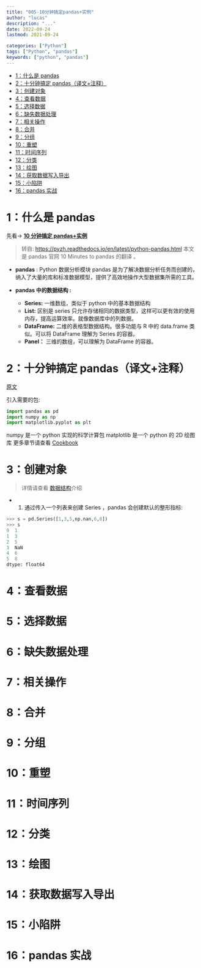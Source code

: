 ```yaml
---
title: "005-10分钟搞定pandas+实例"
author: "lucas"
description: "..."
date: 2022-09-24
lastmod: 2021-09-24

categories: ["Python"]
tags: ["Python", "pandas"]
keywords: ["python", "pandas"]
---
```


- [1：什么是 pandas](#1什么是-pandas)
- [2：十分钟搞定 pandas（译文+注释）](#2十分钟搞定-pandas译文注释)
- [3：创建对象](#3创建对象)
- [4：查看数据](#4查看数据)
- [5：选择数据](#5选择数据)
- [6：缺失数据处理](#6缺失数据处理)
- [7：相关操作](#7相关操作)
- [8：合并](#8合并)
- [9：分组](#9分组)
- [10：重塑](#10重塑)
- [11：时间序列](#11时间序列)
- [12：分类](#12分类)
- [13：绘图](#13绘图)
- [14：获取数据写入导出](#14获取数据写入导出)
- [15：小陷阱](#15小陷阱)
- [16：pandas 实战](#16pandas-实战)

# 1：什么是 pandas

先看-> **[10 分钟搞定 pandas+实例](https://pyzh.readthedocs.io/en/latest/python-pandas.html)**

> 转自: https://pyzh.readthedocs.io/en/latest/python-pandas.html
> 本文是 pandas 官网 10 Minutes to pandas 的翻译 。

- **pandas** : Python 数据分析模块
  pandas 是为了解决数据分析任务而创建的，纳入了大量的库和标准数据模型，提供了高效地操作大型数据集所需的工具。

- **pandas 中的数据结构 :**
  - **Series:** 一维数组，类似于 python 中的基本数据结构
  - **List:** 区别是 series 只允许存储相同的数据类型，这样可以更有效的使用内存，提高运算效率。就像数据库中的列数据。
  - **DataFrame:** 二维的表格型数据结构。很多功能与 R 中的 data.frame 类似。可以将 DataFrame 理解为 Series 的容器。
  - **Panel：** 三维的数组，可以理解为 DataFrame 的容器。

# 2：十分钟搞定 pandas（译文+注释）

[原文](https://pandas.pydata.org/pandas-docs/stable/user_guide/10min.html)

引入需要的包:

```python
import pandas as pd
import numpy as np
import matplotlib.pyplot as plt
```

numpy 是一个 python 实现的科学计算包
matplotlib 是一个 python 的 2D 绘图库
更多章节请查看 [Cookbook](https://pandas.pydata.org/pandas-docs/stable/user_guide/cookbook.html)

# 3：创建对象

> 详情请查看 [数据结构](https://pandas.pydata.org/pandas-docs/stable/user_guide/dsintro.html)介绍

- 1. 通过传入一个列表来创建 Series ，pandas 会创建默认的整形指标:

```python
>>> s = pd.Series([1,3,5,np.nan,6,8])
>>> s
0  1
1  3
2  5
3  NaN
4  6
5  8
dtype: float64
```

# 4：查看数据

# 5：选择数据

# 6：缺失数据处理

# 7：相关操作

# 8：合并

# 9：分组

# 10：重塑

# 11：时间序列

# 12：分类

# 13：绘图

# 14：获取数据写入导出

# 15：小陷阱

# 16：pandas 实战

